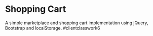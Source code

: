 # Shopping Cart
A simple marketplace and shopping cart implementation using jQuery, Bootstrap and localStorage.
#clientclasswork6
